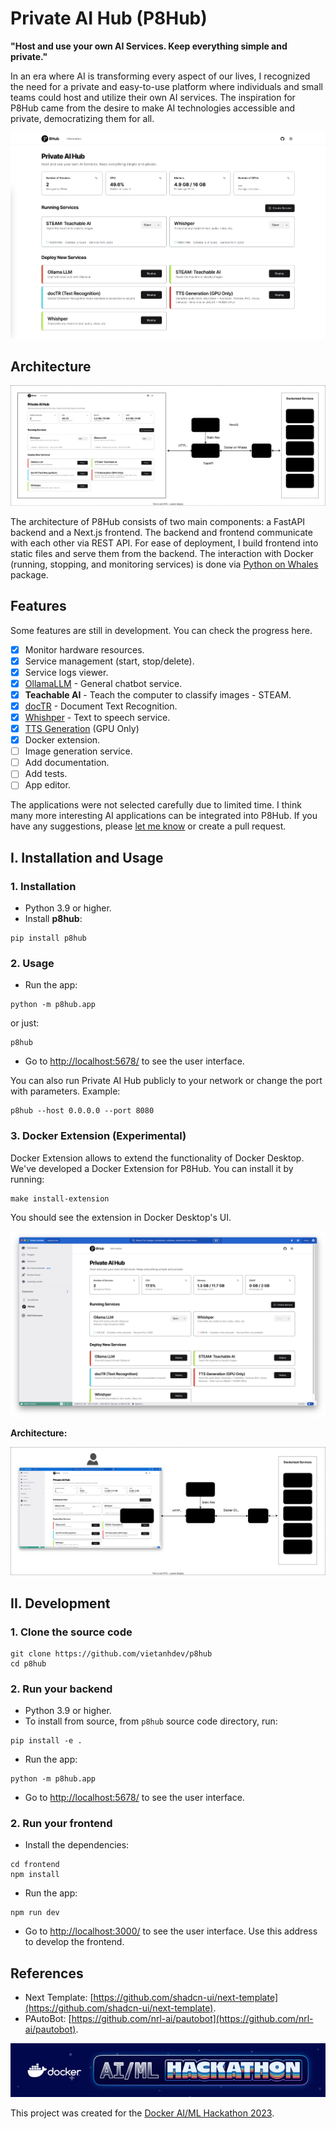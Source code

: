 # Private AI Hub (P8Hub)

**"Host and use your own AI Services. Keep everything simple and private."**

In an era where AI is transforming every aspect of our lives, I recognized the need for a private and easy-to-use platform where individuals and small teams could host and utilize their own AI services. The inspiration for P8Hub came from the desire to make AI technologies accessible and private, democratizing them for all.

![P8Hub](images/screenshot.png)

## Architecture

![Architecture](images/p8hub-architecture.svg)

The architecture of P8Hub consists of two main components: a FastAPI backend and a Next.js frontend. The backend and frontend communicate with each other via REST API. For ease of deployment, I build frontend into static files and serve them from the backend. The interaction with Docker (running, stopping, and monitoring services) is done via [Python on Whales](https://pypi.org/project/python-on-whales/) package.

## Features

Some features are still in development. You can check the progress here.

- [x] Monitor hardware resources.
- [x] Service management (start, stop/delete).
- [x] Service logs viewer.
- [x] [OllamaLLM](https://github.com/ollama-webui/ollama-webui) - General chatbot service.
- [x] **Teachable AI** - Teach the computer to classify images - STEAM.
- [x] [docTR](https://github.com/mindee/doctr) - Document Text Recognition.
- [x] [Whishper](https://github.com/pluja/whishper/) - Text to speech service.
- [x] [TTS Generation](https://github.com/rsxdalv/tts-generation-webui) (GPU Only)
- [x] Docker extension.
- [ ] Image generation service.
- [ ] Add documentation.
- [ ] Add tests.
- [ ] App editor.

The applications were not selected carefully due to limited time. I think many more interesting AI applications can be integrated into P8Hub. If you have any suggestions, please [let me know](https://github.com/vietanhdev/p8hub/pulls) or create a pull request.

## I. Installation and Usage

### 1. Installation

- Python 3.9 or higher.
- Install **p8hub**:

```shell
pip install p8hub
```

### 2. Usage

- Run the app:

```shell
python -m p8hub.app
```

or just:

```shell
p8hub
```

- Go to <http://localhost:5678/> to see the user interface.

You can also run Private AI Hub publicly to your network or change the port with parameters. Example:

```shell
p8hub --host 0.0.0.0 --port 8080
```

### 3. Docker Extension (Experimental)

Docker Extension allows to extend the functionality of Docker Desktop. We've developed a Docker Extension for P8Hub. You can install it by running:

```shell
make install-extension
```

You should see the extension in Docker Desktop's UI.

![P8Hub Docker Extension](images/p8hub-docker-extension-screenshot.png)

**Architecture:**

![P8Hub Docker Extension Architecture](images/p8hub-docker-extension.svg)


## II. Development

### 1. Clone the source code

```shell
git clone https://github.com/vietanhdev/p8hub
cd p8hub
```

### 2. Run your backend

- Python 3.9 or higher.
- To install from source, from `p8hub` source code directory, run:

```shell
pip install -e .
```

- Run the app:

```shell
python -m p8hub.app
```

- Go to <http://localhost:5678/> to see the user interface.

### 2. Run your frontend

- Install the dependencies:

```shell
cd frontend
npm install
```

- Run the app:

```shell
npm run dev
```

- Go to <http://localhost:3000/> to see the user interface. Use this address to develop the frontend.

## References

- Next Template: [https://github.com/shadcn-ui/next-template](https://github.com/shadcn-ui/next-template).
- PAutoBot: [https://github.com/nrl-ai/pautobot](https://github.com/nrl-ai/pautobot).

![DockerML Hackathon 2023](images/dockerml2023.jpeg)

This project was created for the [Docker AI/ML Hackathon 2023](https://docker.devpost.com/).
